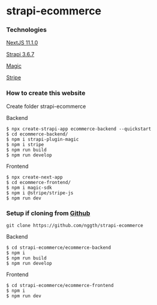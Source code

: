 # strapi-ecommerce

### Technologies
[NextJS 11.1.0](https://nextjs.org/)

[Strapi 3.6.7](https://strapi.io/)

[Magic](https://magic.link/)

[Stripe](https://stripe.com/)


### How to create this website
Create folder strapi-ecommerce

Backend
```
$ npx create-strapi-app ecommerce-backend --quickstart
$ cd ecommerce-backend/
$ npm i strapi-plugin-magic
$ npm i stripe
$ npm run build
$ npm run develop
```

Frontend
```
$ npx create-next-app
$ cd ecommerce-frontend/
$ npm i magic-sdk
$ npm i @stripe/stripe-js
$ npm run dev

```
### Setup if cloning from [Github](https://github.com/nggth/strapi-ecommerce)
```
git clone https://github.com/nggth/strapi-ecommerce
```
Backend
```
$ cd strapi-ecommerce/ecommerce-backend
$ npm i
$ npm run build
$ npm run develop
```
Frontend
```
$ cd strapi-ecommerce/ecommerce-frontend
$ npm i
$ npm run dev
```
